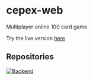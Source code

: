 # cepex-web
Multiplayer online 100 card game

Try the live version [here](https://cepex.aryuuu.com)

## Repositories
<div>
	<p>
		<a href="https://github.com/snow-house/cepex-server/">
			<img src="https://github-readme-stats.vercel.app/api/pin/?username=snow-house&repo=cepex-server&bg_color=0000&text_color=777&hide_border=true" alt="Backend">
		</a>
	</p>
</div>
